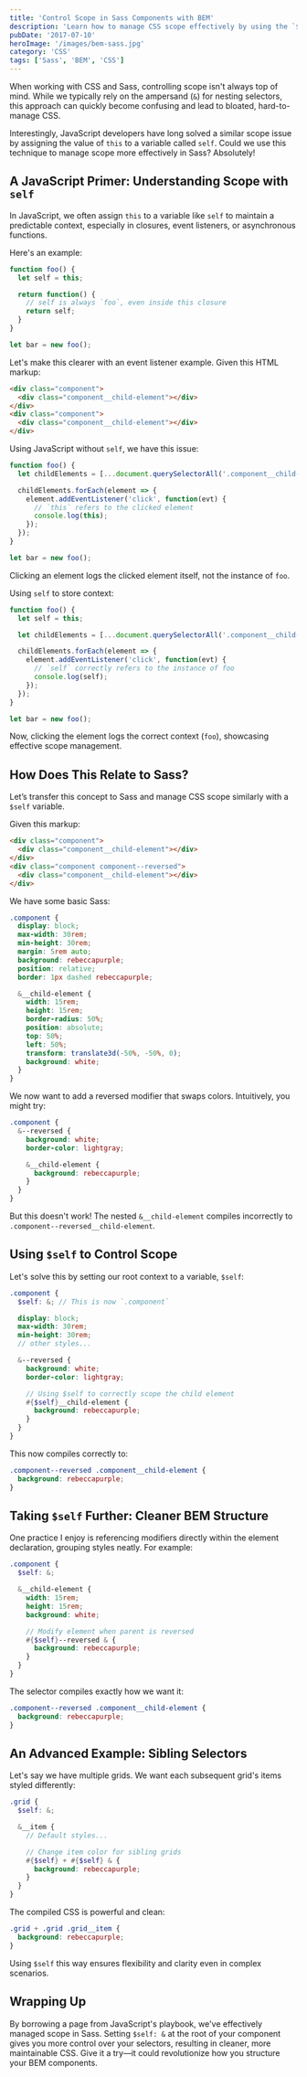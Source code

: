 ```yaml
---
title: 'Control Scope in Sass Components with BEM'
description: 'Learn how to manage CSS scope effectively by using the `$self` variable in Sass, inspired by JavaScript scoping techniques, to write cleaner and more maintainable BEM components.'
pubDate: '2017-07-10'
heroImage: '/images/bem-sass.jpg'
category: 'CSS'
tags: ['Sass', 'BEM', 'CSS']
---
```


When working with CSS and Sass, controlling scope isn't always top of mind. While we typically rely on the ampersand (`&`) for nesting selectors, this approach can quickly become confusing and lead to bloated, hard-to-manage CSS.

Interestingly, JavaScript developers have long solved a similar scope issue by assigning the value of `this` to a variable called `self`. Could we use this technique to manage scope more effectively in Sass? Absolutely!

## A JavaScript Primer: Understanding Scope with `self`

In JavaScript, we often assign `this` to a variable like `self` to maintain a predictable context, especially in closures, event listeners, or asynchronous functions.

Here's an example:

```javascript
function foo() {
  let self = this;

  return function() {
    // self is always `foo`, even inside this closure
    return self;
  }
}

let bar = new foo();
```

Let's make this clearer with an event listener example. Given this HTML markup:

```html
<div class="component">
  <div class="component__child-element"></div>
</div>
<div class="component">
  <div class="component__child-element"></div>
</div>
```

Using JavaScript without `self`, we have this issue:

```javascript
function foo() {
  let childElements = [...document.querySelectorAll('.component__child-element')];

  childElements.forEach(element => {
    element.addEventListener('click', function(evt) {
      // `this` refers to the clicked element
      console.log(this);
    });
  });
}

let bar = new foo();
```

Clicking an element logs the clicked element itself, not the instance of `foo`.

Using `self` to store context:

```javascript
function foo() {
  let self = this;

  let childElements = [...document.querySelectorAll('.component__child-element')];

  childElements.forEach(element => {
    element.addEventListener('click', function(evt) {
      // `self` correctly refers to the instance of foo
      console.log(self);
    });
  });
}

let bar = new foo();
```

Now, clicking the element logs the correct context (`foo`), showcasing effective scope management.

## How Does This Relate to Sass?

Let’s transfer this concept to Sass and manage CSS scope similarly with a `$self` variable.

Given this markup:

```html
<div class="component">
  <div class="component__child-element"></div>
</div>
<div class="component component--reversed">
  <div class="component__child-element"></div>
</div>
```

We have some basic Sass:

```scss
.component {
  display: block;
  max-width: 30rem;
  min-height: 30rem;
  margin: 5rem auto;
  background: rebeccapurple;
  position: relative;
  border: 1px dashed rebeccapurple;

  &__child-element {
    width: 15rem;
    height: 15rem;
    border-radius: 50%;
    position: absolute;
    top: 50%;
    left: 50%;
    transform: translate3d(-50%, -50%, 0);
    background: white;
  }
}
```

We now want to add a reversed modifier that swaps colors. Intuitively, you might try:

```scss
.component {
  &--reversed {
    background: white;
    border-color: lightgray;

    &__child-element {
      background: rebeccapurple;
    }
  }
}
```

But this doesn't work! The nested `&__child-element` compiles incorrectly to `.component--reversed__child-element`.

## Using `$self` to Control Scope

Let's solve this by setting our root context to a variable, `$self`:

```scss
.component {
  $self: &; // This is now `.component`

  display: block;
  max-width: 30rem;
  min-height: 30rem;
  // other styles...

  &--reversed {
    background: white;
    border-color: lightgray;

    // Using $self to correctly scope the child element
    #{$self}__child-element {
      background: rebeccapurple;
    }
  }
}
```

This now compiles correctly to:

```css
.component--reversed .component__child-element {
  background: rebeccapurple;
}
```

## Taking `$self` Further: Cleaner BEM Structure

One practice I enjoy is referencing modifiers directly within the element declaration, grouping styles neatly. For example:

```scss
.component {
  $self: &;

  &__child-element {
    width: 15rem;
    height: 15rem;
    background: white;

    // Modify element when parent is reversed
    #{$self}--reversed & {
      background: rebeccapurple;
    }
  }
}
```

The selector compiles exactly how we want it:

```css
.component--reversed .component__child-element {
  background: rebeccapurple;
}
```

## An Advanced Example: Sibling Selectors

Let's say we have multiple grids. We want each subsequent grid's items styled differently:

```scss
.grid {
  $self: &;

  &__item {
    // Default styles...

    // Change item color for sibling grids
    #{$self} + #{$self} & {
      background: rebeccapurple;
    }
  }
}
```

The compiled CSS is powerful and clean:

```css
.grid + .grid .grid__item {
  background: rebeccapurple;
}
```

Using `$self` this way ensures flexibility and clarity even in complex scenarios.

## Wrapping Up

By borrowing a page from JavaScript's playbook, we've effectively managed scope in Sass. Setting `$self: &` at the root of your component gives you more control over your selectors, resulting in cleaner, more maintainable CSS. Give it a try—it could revolutionize how you structure your BEM components.
